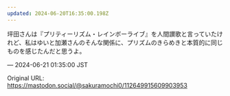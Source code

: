 ```yaml
---
updated: 2024-06-20T16:35:00.198Z
---
```


<p>坪田さんは『プリティーリズム・レインボーライブ』を人間讃歌と言っていたけれど、私はゆいと加瀬さんのそんな関係に、プリズムのきらめきと本質的に同じものを感じたんだと思うよ。</p>

&mdash; 2024-06-21 01:35:00 JST

Original URL: https://mastodon.social/@sakuramochi0/112649915609903953
